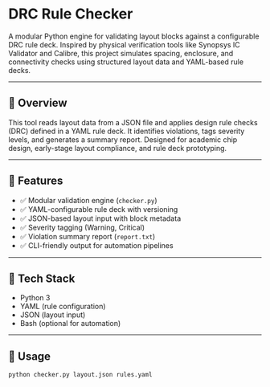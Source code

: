 # DRC Rule Checker

A modular Python engine for validating layout blocks against a configurable DRC rule deck. Inspired by physical verification tools like Synopsys IC Validator and Calibre, this project simulates spacing, enclosure, and connectivity checks using structured layout data and YAML-based rule decks.

---

## 📌 Overview

This tool reads layout data from a JSON file and applies design rule checks (DRC) defined in a YAML rule deck. It identifies violations, tags severity levels, and generates a summary report. Designed for academic chip design, early-stage layout compliance, and rule deck prototyping.

---

## 🔧 Features

- ✅ Modular validation engine (`checker.py`)
- ✅ YAML-configurable rule deck with versioning
- ✅ JSON-based layout input with block metadata
- ✅ Severity tagging (Warning, Critical)
- ✅ Violation summary report (`report.txt`)
- ✅ CLI-friendly output for automation pipelines

---

## 🧪 Tech Stack

- Python 3
- YAML (rule configuration)
- JSON (layout input)
- Bash (optional for automation)

---

## 🚀 Usage

```bash
python checker.py layout.json rules.yaml
